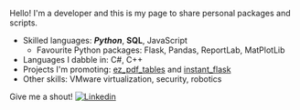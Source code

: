 Hello! I'm a developer and this is my page to share personal packages and scripts. 

* Skilled languages: **_Python_**, **SQL**, JavaScript
  * Favourite Python packages: Flask, Pandas, ReportLab, MatPlotLib
* Languages I dabble in: C#, C++
* Projects I'm promoting: [ez_pdf_tables](https://github.com/LamerLink/ez_pdf_tables) and [instant_flask](https://github.com/LamerLink/instant_flask)
* Other skills: VMware virtualization, security, robotics

Give me a shout! 
 [![Linkedin](https://i.stack.imgur.com/gVE0j.png)](https://www.linkedin.com/in/michael-everingham-b5799716b)
